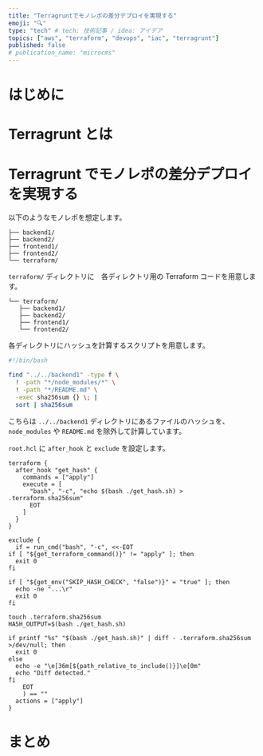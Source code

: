 ```yaml
---
title: "Terragruntでモノレポの差分デプロイを実現する"
emoji: "🔍"
type: "tech" # tech: 技術記事 / idea: アイデア
topics: ["aws", "terraform", "devops", "iac", "terragrunt"]
published: false
# publication_name: "microcms"
---
```


# はじめに

# Terragrunt とは

# Terragrunt でモノレポの差分デプロイを実現する

以下のようなモノレポを想定します。

```text
├── backend1/
├── backend2/
├── frontend1/
├── frontend2/
└── terraform/
```

`terraform/` ディレクトリに　各ディレクトリ用の Terraform コードを用意します。

```text
└── terraform/
   ├── backend1/
   ├── backend2/
   ├── frontend1/
   └── frontend2/
```

各ディレクトリにハッシュを計算するスクリプトを用意します。

```bash:get_hash.sh
#!/bin/bash

find "../../backend1" -type f \
  ! -path "*/node_modules/*" \
  ! -path "*/README.md" \
  -exec sha256sum {} \; |
  sort | sha256sum
```

こちらは `../../backend1` ディレクトリにあるファイルのハッシュを、`node_modules` や `README.md` を除外して計算しています。

`root.hcl` に `after_hook` と `exclude` を設定します。

```hcl:root.hcl
terraform {
  after_hook "get_hash" {
    commands = ["apply"]
    execute = [
      "bash", "-c", "echo $(bash ./get_hash.sh) > .terraform.sha256sum"
      EOT
    ]
  }
}

exclude {
  if = run_cmd("bash", "-c", <<-EOT
if [ "${get_terraform_command()}" != "apply" ]; then
  exit 0
fi

if [ "${get_env("SKIP_HASH_CHECK", "false")}" = "true" ]; then
  echo -ne "...\r"
  exit 0
fi

touch .terraform.sha256sum
HASH_OUTPUT=$(bash ./get_hash.sh)

if printf "%s" "$(bash ./get_hash.sh)" | diff - .terraform.sha256sum >/dev/null; then
  exit 0
else
  echo -e "\e[36m[${path_relative_to_include()}]\e[0m"
  echo "Diff detected."
fi
    EOT
    ) == ""
  actions = ["apply"]
}
```

# まとめ